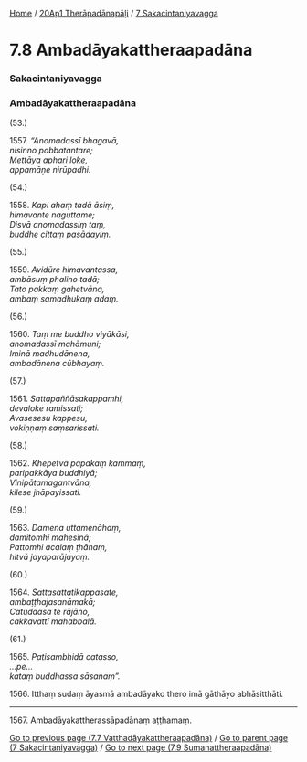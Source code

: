 
[Home](/) / [20Ap1 Therāpadānapāḷi](../../20Ap1.md) / [7 Sakacintaniyavagga](../7.md)

# 7.8 Ambadāyakattheraapadāna

### Sakacintaniyavagga

### Ambadāyakattheraapadāna

(53.)

1557\. _“Anomadassī bhagavā,_  
_nisinno pabbatantare;_  
_Mettāya aphari loke,_  
_appamāṇe nirūpadhi._  


(54.)

1558\. _Kapi ahaṃ tadā āsiṃ,_  
_himavante naguttame;_  
_Disvā anomadassiṃ taṃ,_  
_buddhe cittaṃ pasādayiṃ._  


(55.)

1559\. _Avidūre himavantassa,_  
_ambāsuṃ phalino tadā;_  
_Tato pakkaṃ gahetvāna,_  
_ambaṃ samadhukaṃ adaṃ._  


(56.)

1560\. _Taṃ me buddho viyākāsi,_  
_anomadassī mahāmuni;_  
_Iminā madhudānena,_  
_ambadānena cūbhayaṃ._  


(57.)

1561\. _Sattapaññāsakappamhi,_  
_devaloke ramissati;_  
_Avasesesu kappesu,_  
_vokiṇṇaṃ saṃsarissati._  


(58.)

1562\. _Khepetvā pāpakaṃ kammaṃ,_  
_paripakkāya buddhiyā;_  
_Vinipātamagantvāna,_  
_kilese jhāpayissati._  


(59.)

1563\. _Damena uttamenāhaṃ,_  
_damitomhi mahesinā;_  
_Pattomhi acalaṃ ṭhānaṃ,_  
_hitvā jayaparājayaṃ._  


(60.)

1564\. _Sattasattatikappasate,_  
_ambaṭṭhajasanāmakā;_  
_Catuddasa te rājāno,_  
_cakkavattī mahabbalā._  


(61.)

1565\. _Paṭisambhidā catasso,_  
_…pe…_  
_kataṃ buddhassa sāsanaṃ”._  


1566\. Itthaṃ sudaṃ āyasmā ambadāyako thero imā gāthāyo abhāsitthāti.

---

1567\. Ambadāyakattherassāpadānaṃ aṭṭhamaṃ.



[Go to previous page (7.7 Vatthadāyakattheraapadāna)](7.7.md) / [Go to parent page (7 Sakacintaniyavagga)](../7.md) / [Go to next page (7.9 Sumanattheraapadāna)](7.9.md)


